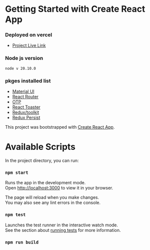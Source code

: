 # Getting Started with Create React App

### Deployed on vercel
- [Project Live Link](https://mm-task.vercel.app/login)

### Node js version
    node v 20.10.0
### pkges installed list
- [Material UI](https://mui.com/material-ui/getting-started/installation/)
- [React Router](https://reactrouter.com/en/main/start/tutorial)
- [OTP](https://www.npmjs.com/package/react-otp-input)
- [React Toaster](https://fkhadra.github.io/react-toastify/introduction/)
- [Redux/toolkit](https://redux-toolkit.js.org)
- [Redux Persist](https://www.npmjs.com/package/redux-persist#basic-usage)

This project was bootstrapped with [Create React App](https://github.com/facebook/create-react-app).


# Available Scripts

In the project directory, you can run:

### `npm start`

Runs the app in the development mode.\
Open [http://localhost:3000](http://localhost:3000) to view it in your browser.

The page will reload when you make changes.\
You may also see any lint errors in the console.

### `npm test`

Launches the test runner in the interactive watch mode.\
See the section about [running tests](https://facebook.github.io/create-react-app/docs/running-tests) for more information.

### `npm run build`

